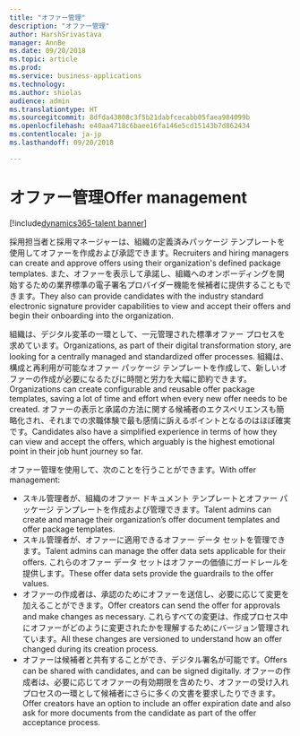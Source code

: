 ```yaml
---
title: "オファー管理"
description: "オファー管理"
author: HarshSrivastava
manager: AnnBe
ms.date: 09/20/2018
ms.topic: article
ms.prod: 
ms.service: business-applications
ms.technology: 
ms.author: shielas
audience: admin
ms.translationtype: HT
ms.sourcegitcommit: 8dfda43808c3f5b21dabfcecabb05faea984099b
ms.openlocfilehash: e40aa4718c6baee16fa146e5cd15143b7d862434
ms.contentlocale: ja-jp
ms.lasthandoff: 09/20/2018

---
```


# <a name="offer-management"></a><span data-ttu-id="934ca-103">オファー管理</span><span class="sxs-lookup"><span data-stu-id="934ca-103">Offer management</span></span>

[!include[dynamics365-talent banner](../../includes/dynamics365-talent.md)]

<span data-ttu-id="934ca-104">採用担当者と採用マネージャーは、組織の定義済みパッケージ テンプレートを使用してオファーを作成および承認できます。</span><span class="sxs-lookup"><span data-stu-id="934ca-104">Recruiters and hiring managers can create and approve offers using their organization's defined package templates.</span></span> <span data-ttu-id="934ca-105">また、オファーを表示して承諾し、組織へのオンボーディングを開始するための業界標準の電子署名プロバイダー機能を候補者に提供することもできます。</span><span class="sxs-lookup"><span data-stu-id="934ca-105">They also can provide candidates with the industry standard electronic signature provider capabilities to view and accept their offers and begin their onboarding into the organization.</span></span>

<span data-ttu-id="934ca-106">組織は、デジタル変革の一環として、一元管理された標準オファー プロセスを求めています。</span><span class="sxs-lookup"><span data-stu-id="934ca-106">Organizations, as part of their digital transformation story, are looking for a centrally managed and standardized offer processes.</span></span> <span data-ttu-id="934ca-107">組織は、構成と再利用が可能なオファー パッケージ テンプレートを作成して、新しいオファーの作成が必要になるたびに時間と労力を大幅に節約できます。</span><span class="sxs-lookup"><span data-stu-id="934ca-107">Organizations can create configurable and reusable offer package templates, saving a lot of time and effort when every new offer needs to be created.</span></span> <span data-ttu-id="934ca-108">オファーの表示と承諾の方法に関する候補者のエクスペリエンスも簡略化され、それまでの求職体験で最も感情に訴えるポイントとなるのはほぼ確実です。</span><span class="sxs-lookup"><span data-stu-id="934ca-108">Candidates also have a simplified experience in terms of how they can view and accept the offers, which arguably is the highest emotional point in their job hunt journey so far.</span></span>

<span data-ttu-id="934ca-109">オファー管理を使用して、次のことを行うことができます。</span><span class="sxs-lookup"><span data-stu-id="934ca-109">With offer management:</span></span>

-   <span data-ttu-id="934ca-110">スキル管理者が、組織のオファー ドキュメント テンプレートとオファー パッケージ テンプレートを作成および管理できます。</span><span class="sxs-lookup"><span data-stu-id="934ca-110">Talent admins can create and manage their organization’s offer document templates and offer package templates.</span></span>
-   <span data-ttu-id="934ca-111">スキル管理者が、オファーに適用できるオファー データ セットを管理できます。</span><span class="sxs-lookup"><span data-stu-id="934ca-111">Talent admins can manage the offer data sets applicable for their offers.</span></span> <span data-ttu-id="934ca-112">これらのオファー データ セットはオファーの価値にガードレールを提供します。</span><span class="sxs-lookup"><span data-stu-id="934ca-112">These offer data sets provide the guardrails to the offer values.</span></span>
-   <span data-ttu-id="934ca-113">オファーの作成者は、承認のためにオファーを送信し、必要に応じて変更を加えることができます。</span><span class="sxs-lookup"><span data-stu-id="934ca-113">Offer creators can send the offer for approvals and make changes as necessary.</span></span> <span data-ttu-id="934ca-114">これらすべての変更は、作成プロセス中にオファーがどのように変更されたかを理解するためにバージョン管理されています。</span><span class="sxs-lookup"><span data-stu-id="934ca-114">All these changes are versioned to understand how an offer changed during its creation process.</span></span>
- <span data-ttu-id="934ca-115">オファーは候補者と共有することができ、デジタル署名が可能です。</span><span class="sxs-lookup"><span data-stu-id="934ca-115">Offers can be shared with candidates, and can be signed digitally.</span></span> <span data-ttu-id="934ca-116">オファーの作成者は、必要に応じてオファーの有効期限を含めたり、オファーの受け入れプロセスの一環として候補者にさらに多くの文書を要求したりできます。</span><span class="sxs-lookup"><span data-stu-id="934ca-116">Offer creators have an option to include an offer expiration date and also ask for more documents from the candidate as part of the offer acceptance process.</span></span>

<!--
## Who uses this feature
These features are intended for Admins who can set up offer capabilities for
their organization, recruiters who are creating offers, offer approvers as well
as candidates viewing and accepting offers.
## License required
To use offer management capabilities, an Attract license is required.
## Availability
Cloud
## Regional availability
Global
-->

